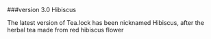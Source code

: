 ###version 3.0 Hibiscus

The latest version of Tea.lock has been nicknamed Hibiscus, after the herbal tea made from red hibiscus flower
